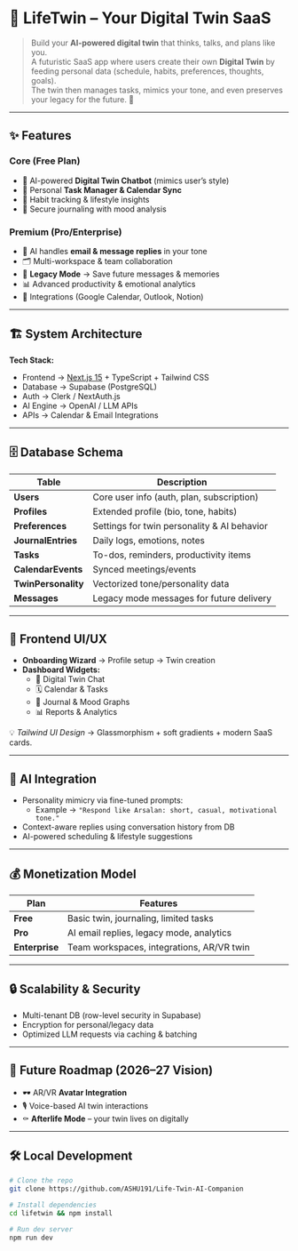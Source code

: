 # 🧬 LifeTwin – Your Digital Twin SaaS
           
> Build your **AI-powered digital twin** that thinks, talks, and plans like you.  
A futuristic SaaS app where users create their own **Digital Twin** by feeding personal data (schedule, habits, preferences, thoughts, goals).  
The twin then manages tasks, mimics your tone, and even preserves your legacy for the future. 🚀

---

## ✨ Features

### Core (Free Plan)
- 🔹 AI-powered **Digital Twin Chatbot** (mimics user’s style)  
- 🔹 Personal **Task Manager & Calendar Sync**  
- 🔹 Habit tracking & lifestyle insights  
- 🔹 Secure journaling with mood analysis  

### Premium (Pro/Enterprise)
- 📨 AI handles **email & message replies** in your tone  
- 🗂️ Multi-workspace & team collaboration  
- 🔮 **Legacy Mode** → Save future messages & memories  
- 📊 Advanced productivity & emotional analytics  
- 🔗 Integrations (Google Calendar, Outlook, Notion)  

---

## 🏗️ System Architecture

**Tech Stack:**
- Frontend → [Next.js 15](https://nextjs.org/) + TypeScript + Tailwind CSS  
- Database → Supabase (PostgreSQL)  
- Auth → Clerk / NextAuth.js  
- AI Engine → OpenAI / LLM APIs  
- APIs → Calendar & Email Integrations  


---

## 🗄️ Database Schema

| Table              | Description                                   |
|--------------------|-----------------------------------------------|
| **Users**          | Core user info (auth, plan, subscription)     |
| **Profiles**       | Extended profile (bio, tone, habits)          |
| **Preferences**    | Settings for twin personality & AI behavior   |
| **JournalEntries** | Daily logs, emotions, notes                   |
| **Tasks**          | To-dos, reminders, productivity items         |
| **CalendarEvents** | Synced meetings/events                        |
| **TwinPersonality**| Vectorized tone/personality data              |
| **Messages**       | Legacy mode messages for future delivery      |

---

## 🎨 Frontend UI/UX

- **Onboarding Wizard** → Profile setup → Twin creation  
- **Dashboard Widgets:**  
  - 🤖 Digital Twin Chat  
  - 🗓️ Calendar & Tasks  
  - 📔 Journal & Mood Graphs  
  - 📊 Reports & Analytics  

💡 *Tailwind UI Design* → Glassmorphism + soft gradients + modern SaaS cards.

---

## 🤖 AI Integration

- Personality mimicry via fine-tuned prompts:  
  - Example → `"Respond like Arsalan: short, casual, motivational tone."`  
- Context-aware replies using conversation history from DB  
- AI-powered scheduling & lifestyle suggestions  

---

## 💰 Monetization Model

| Plan        | Features |
|-------------|----------|
| **Free**    | Basic twin, journaling, limited tasks |
| **Pro**     | AI email replies, legacy mode, analytics |
| **Enterprise** | Team workspaces, integrations, AR/VR twin |

---

## 🔒 Scalability & Security

- Multi-tenant DB (row-level security in Supabase)  
- Encryption for personal/legacy data  
- Optimized LLM requests via caching & batching  

---

## 🚀 Future Roadmap (2026–27 Vision)

- 🕶️ AR/VR **Avatar Integration**  
- 🎙️ Voice-based AI twin interactions  
- ⚰️ **Afterlife Mode** – your twin lives on digitally  

---

## 🛠️ Local Development

```bash
# Clone the repo
git clone https://github.com/ASHU191/Life-Twin-AI-Companion

# Install dependencies
cd lifetwin && npm install

# Run dev server
npm run dev
